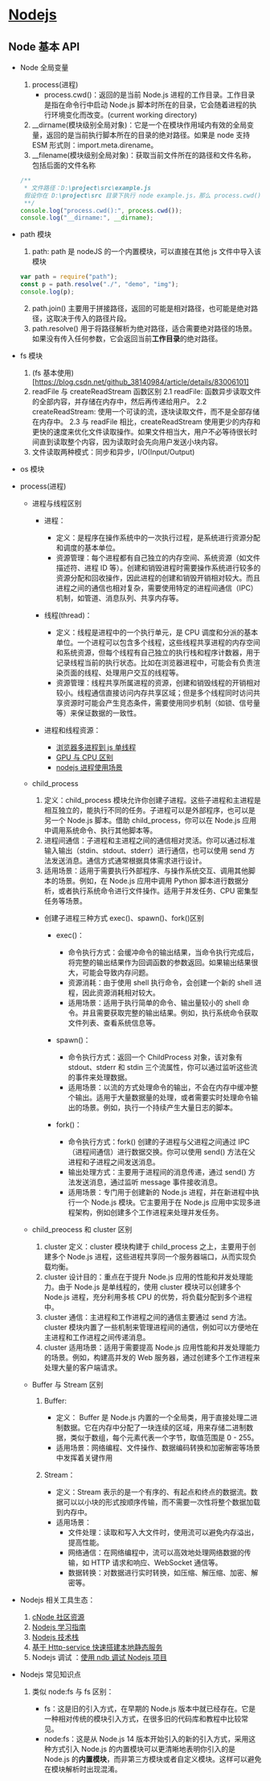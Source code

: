 <!--
 * @Author: TerryMin
 * @Date: 2022-05-31 09:09:32
 * @LastEditors: TerryMin
 * @LastEditTime: 2025-04-18 15:39:21
 * @Description: file not
-->

# [Nodejs](https://nodejs.cn/api/)

## Node 基本 API

- Node 全局变量

  1.  process(进程)
      - process.cwd()：返回的是当前 Node.js 进程的工作目录。工作目录是指在命令行中启动 Node.js 脚本时所在的目录，它会随着进程的执行环境变化而改变。(current working directory)
  2.  \_\_dirname(模块级别全局对象)：它是一个在模块作用域内有效的全局变量，返回的是当前执行脚本所在的目录的绝对路径。如果是 node 支持 ESM 形式则：import.meta.direname。
  3.  \_\_filename(模块级别全局对象)：获取当前文件所在的路径和文件名称，包括后面的文件名称

  ```js
  /**
   * 文件路径：D:\project\src\example.js
   假设你在 D:\project\src 目录下执行 node example.js，那么 process.cwd() 和 __dirname 都会返回 D:\project\src。但如果你在 D:\project 目录下执行 node src\example.js，process.cwd() 会返回 D:\project，而 __dirname 仍然返回 D:\project\src。
   **/
  console.log("process.cwd():", process.cwd());
  console.log("__dirname:", __dirname);
  ```

- path 模块

  1. path: path 是 nodeJS 的一个内置模块，可以直接在其他 js 文件中导入该模块

  ```js
  var path = require("path");
  const p = path.resolve("./", "demo", "img");
  console.log(p);
  ```

  2. path.join() 主要用于拼接路径，返回的可能是相对路径，也可能是绝对路径，这取决于传入的路径片段。
  3. path.resolve() 用于将路径解析为绝对路径，适合需要绝对路径的场景。如果没有传入任何参数，它会返回当前**工作目录**的绝对路径。

- fs 模块

  1. (fs 基本使用)[https://blog.csdn.net/github_38140984/article/details/83006101]
  2. readFile 与 createReadStream 函数区别
     2.1 readFile: 函数异步读取文件的全部内容，并存储在内存中，然后再传递给用户。
     2.2 createReadStream: 使用一个可读的流，逐块读取文件，而不是全部存储在内存中。
     2.3 与 readFile 相比，createReadStream 使用更少的内存和更快的速度来优化文件读取操作。如果文件相当大，用户不必等待很长时间直到读取整个内容，因为读取时会先向用户发送小块内容。
  3. 文件读取两种模式：同步和异步，I/O(Input/Output)

- os 模块

- process(进程)

  - 进程与线程区别

    - 进程：

      - 定义：是程序在操作系统中的一次执行过程，是系统进行资源分配和调度的基本单位。
      - 资源管理：每个进程都有自己独立的内存空间、系统资源（如文件描述符、进程 ID 等）。创建和销毁进程时需要操作系统进行较多的资源分配和回收操作，因此进程的创建和销毁开销相对较大。而且进程之间的通信也相对复杂，需要使用特定的进程间通信（IPC）机制，如管道、消息队列、共享内存等。

    - 线程(thread)：

      - 定义：线程是进程中的一个执行单元，是 CPU 调度和分派的基本单位。一个进程可以包含多个线程，这些线程共享进程的内存空间和系统资源，但每个线程有自己独立的执行栈和程序计数器，用于记录线程当前的执行状态。比如在浏览器进程中，可能会有负责渲染页面的线程、处理用户交互的线程等。
      - 资源管理：线程共享所属进程的资源，创建和销毁线程的开销相对较小。线程通信直接访问内存共享区域；但是多个线程同时访问共享资源时可能会产生竞态条件，需要使用同步机制（如锁、信号量等）来保证数据的一致性。

    - 进程和线程资源：

      - [浏览器多进程到 js 单线程](https://segmentfault.com/a/1190000012925872)
      - [GPU 与 CPU 区别](https://zhuanlan.zhihu.com/p/156171120)
      - [nodejs 进程使用场景](https://juejin.cn/post/6913498911973834759)

  - child_process

    1. 定义：child_process 模块允许你创建子进程。这些子进程和主进程是相互独立的，能执行不同的任务。子进程可以是外部程序，也可以是另一个 Node.js 脚本。借助 child_process，你可以在 Node.js 应用中调用系统命令、执行其他脚本等。
    2. 进程间通信：子进程和主进程之间的通信相对灵活。你可以通过标准输入输出（stdin、stdout、stderr）进行通信，也可以使用 send 方法发送消息。通信方式通常根据具体需求进行设计。
    3. 适用场景：适用于需要执行外部程序、与操作系统交互、调用其他脚本的场景。例如，在 Node.js 应用中调用 Python 脚本进行数据分析，或者执行系统命令进行文件操作。适用于并发任务、CPU 密集型任务等场景。

    - 创建子进程三种方式 exec()、spawn()、fork()区别

      - exec()：

        - 命令执行方式：会缓冲命令的输出结果，当命令执行完成后，将完整的输出结果作为回调函数的参数返回。如果输出结果很大，可能会导致内存问题。
        - 资源消耗：由于使用 shell 执行命令，会创建一个新的 shell 进程，因此资源消耗相对较大。
        - 适用场景：适用于执行简单的命令、输出量较小的 shell 命令。并且需要获取完整的输出结果。例如，执行系统命令获取文件列表、查看系统信息等。

      - spawn()：

        - 命令执行方式：返回一个 ChildProcess 对象，该对象有 stdout、stderr 和 stdin 三个流属性，你可以通过监听这些流的事件来处理数据。
        - 适用场景：以流的方式处理命令的输出，不会在内存中缓冲整个输出。适用于大量数据量的处理，或者需要实时处理命令输出的场景。例如，执行一个持续产生大量日志的脚本。

      - fork()：

        - 命令执行方式：fork() 创建的子进程与父进程之间通过 IPC（进程间通信）进行数据交换。你可以使用 send() 方法在父进程和子进程之间发送消息。
        - 输出处理方式：主要用于进程间的消息传递，通过 send() 方法发送消息，通过监听 message 事件接收消息。
        - 适用场景：专门用于创建新的 Node.js 进程，并在新进程中执行一个 Node.js 模块。它主要用于在 Node.js 应用中实现多进程架构，例如创建多个工作进程来处理并发任务。

  - child_preocess 和 cluster 区别

    1.  cluster 定义：cluster 模块构建于 child_process 之上，主要用于创建多个 Node.js 进程，这些进程共享同一个服务器端口，从而实现负载均衡。
    2.  cluster 设计目的：重点在于提升 Node.js 应用的性能和并发处理能力。由于 Node.js 是单线程的，使用 cluster 模块可以创建多个 Node.js 进程，充分利用多核 CPU 的优势，将负载分配到多个进程中。
    3.  cluster 通信：主进程和工作进程之间的通信主要通过 send 方法。cluster 模块内置了一些机制来管理进程间的通信，例如可以方便地在主进程和工作进程之间传递消息。
    4.  cluster 适用场景：适用于需要提高 Node.js 应用性能和并发处理能力的场景。例如，构建高并发的 Web 服务器，通过创建多个工作进程来处理大量的客户端请求。

  - Buffer 与 Stream 区别

    1. Buffer:

       - 定义： Buffer 是 Node.js 内置的一个全局类，用于直接处理二进制数据。它在内存中分配了一块连续的区域，用来存储二进制数据，类似于数组，每个元素代表一个字节，取值范围是 0 - 255。
       - 适用场景：网络编程、文件操作、数据编码转换和加密解密等场景中发挥着关键作用

    2. Stream：

       - 定义：Stream 表示的是一个有序的、有起点和终点的数据流。数据可以以小块的形式按顺序传输，而不需要一次性将整个数据加载到内存中。
       - 适用场景：
         - 文件处理：读取和写入大文件时，使用流可以避免内存溢出，提高性能。
         - 网络通信：在网络编程中，流可以高效地处理网络数据的传输，如 HTTP 请求和响应、WebSocket 通信等。
         - 数据转换：对数据进行实时转换，如压缩、解压缩、加密、解密等。

- Nodejs 相关工具生态：

  1. [cNode 社区资源](https://cnodejs.org/)
  2. [Nodejs 学习指南](https://github.com/chyingp/nodejs-learning-guide)
  3. [Nodejs 技术栈](https://github.com/qufei1993/Nodejs-Roadmap)
  4. [基于 Http-service 快速搭建本地静态服务](https://blog.csdn.net/weixin_45932733/article/details/115861292)
  5. Nodejs 调试 ：[使用 ndb 调试 Nodejs 项目](https://juejin.cn/post/6844903651694100487)

- Nodejs 常见知识点

  1. 类似 node:fs 与 fs 区别：

     - fs：这是旧的引入方式，在早期的 Node.js 版本中就已经存在。它是一种相对传统的模块引入方式，在很多旧的代码库和教程中比较常见。
     - node:fs：这是从 Node.js 14 版本开始引入的新的引入方式，采用这种方式引入 Node.js 的内置模块可以更清晰地表明你引入的是 Node.js 的**内置模块**，而非第三方模块或者自定义模块。这样可以避免在模块解析时出现混淆。
